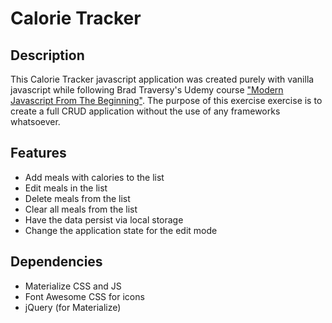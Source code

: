 # Calorie Tracker
## Description
This Calorie Tracker javascript application was created purely with vanilla javascript while following Brad Traversy's Udemy course ["Modern Javascript From The Beginning"](https://www.udemy.com/course/modern-javascript-from-the-beginning/?couponCode=2021PM25). The purpose of this exercise exercise is to create a full CRUD application without the use of any frameworks whatsoever.

## Features
- Add meals with calories to the list
- Edit meals in the list
- Delete meals from the list
- Clear all meals from the list
- Have the data persist via local storage
- Change the application state for the edit mode

## Dependencies
- Materialize CSS and JS
- Font Awesome CSS for icons
- jQuery (for Materialize)
